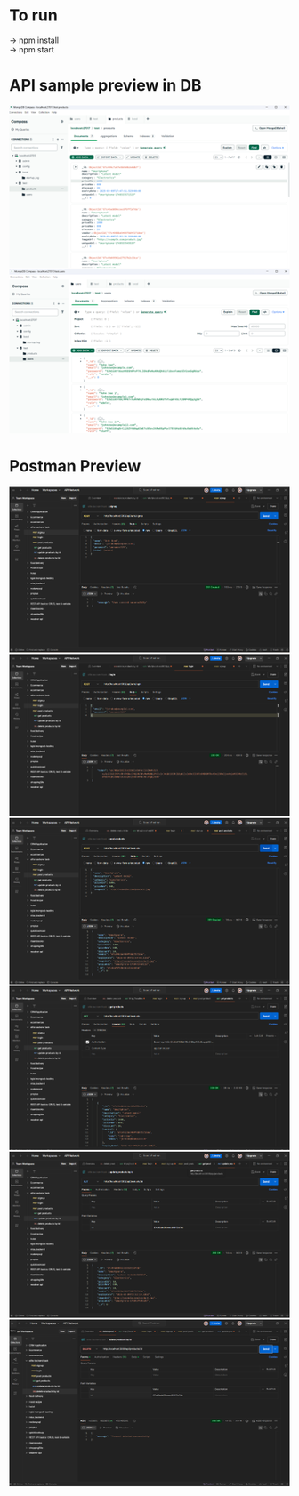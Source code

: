 # To run

-> npm install  
-> npm start  

# API sample preview in DB

![Sample Work 1](./mock%20data%20in%20db/sample1.png)  
![Sample Work 2](./mock%20data%20in%20db/sample2.png)  

# Postman Preview

![Sample Work 3](./mock%20data%20in%20db/sample3.png)  
![Sample Work 4](./mock%20data%20in%20db/sample4.png)  
![Sample Work 5](./mock%20data%20in%20db/sample5.png)  
![Sample Work 6](./mock%20data%20in%20db/sample6.png)  
![Sample Work 7](./mock%20data%20in%20db/sample7.png)  
![Sample Work 8](./mock%20data%20in%20db/sample8.png)  
